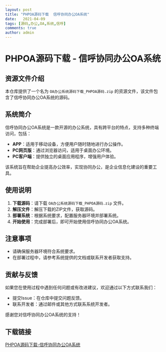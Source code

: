 ```yaml
---
layout: post
title: "PHPOA源码下载  信呼协同办公OA系统"
date:   2021-04-09
tags: [源码,办公,OA,系统,信呼]
comments: true
author: admin
---
```

# PHPOA源码下载 - 信呼协同办公OA系统

## 资源文件介绍

本仓库提供了一个名为 `OA办公系统源码下载_PHPOA源码.zip` 的资源文件，该文件包含了信呼协同办公OA系统的源码。

## 系统简介

信呼协同办公OA系统是一款开源的办公系统，具有跨平台的特点，支持多种终端访问，包括：

- **APP**：适用于移动设备，方便用户随时随地进行办公操作。
- **PC网页版**：通过浏览器访问，适用于桌面办公环境。
- **PC客户端**：提供独立的桌面应用程序，增强用户体验。

该系统旨在帮助企业提高办公效率，实现协同办公，是企业信息化建设的重要工具。

## 使用说明

1. **下载源码**：请下载 `OA办公系统源码下载_PHPOA源码.zip` 文件。
2. **解压文件**：解压下载的ZIP文件，获取源码。
3. **部署系统**：根据系统要求，配置服务器环境并部署系统。
4. **开始使用**：完成部署后，即可开始使用信呼协同办公OA系统。

## 注意事项

- 请确保服务器环境符合系统要求。
- 在部署过程中，请参考系统提供的文档或联系开发者获取支持。

## 贡献与反馈

如果您在使用过程中遇到任何问题或有改进建议，欢迎通过以下方式联系我们：

- 提交Issue：在仓库中提交问题反馈。
- 联系开发者：通过邮件或其他方式联系系统开发者。

感谢您对信呼协同办公OA系统的支持！

## 下载链接

[PHPOA源码下载-信呼协同办公OA系统](https://pan.quark.cn/s/7972a598e51f)